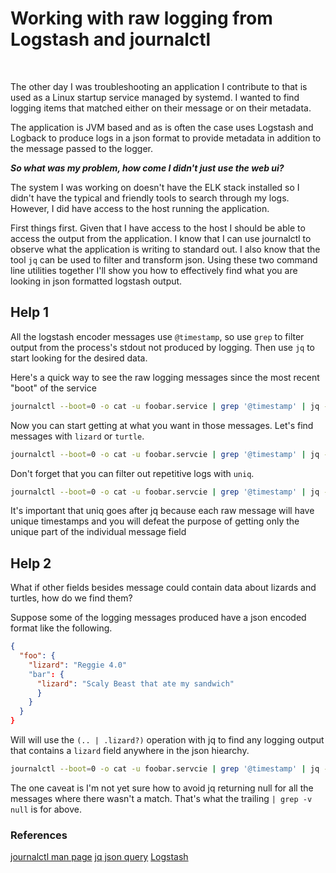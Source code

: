 # Working with raw logging from Logstash and journalctl

<br/>

The other day I was troubleshooting an application I contribute to that is used as a Linux startup service managed by systemd. I wanted to find logging items that matched either on their message or on their metadata.

The application is JVM based and as is often the case uses Logstash and Logback to produce logs in a json format to provide metadata in addition to the message passed to the logger.

_**So what was my problem, how come I didn't just use the web ui?**_

The system I was working on doesn't have the ELK stack installed so I didn't have the typical and friendly tools to search through my logs. However, I did have access to the host running the application.

First things first. Given that I have access to the host I should be able to access the output from the application. I know that I can use journalctl to observe what the application is writing to standard out. I also know that the tool `jq` can be used to filter and transform json. Using these two command line utilities together I'll show you how to effectively find what you are looking in json formatted logstash output.

## Help 1
All the logstash encoder messages use `@timestamp`, so use `grep` to filter output from the process's stdout not produced by logging. Then use `jq` to start looking for the desired data.

Here's a quick way to see the raw logging messages since the most recent "boot" of the service

```bash
journalctl --boot=0 -o cat -u foobar.service | grep '@timestamp' | jq -M '.message'
```

Now you can start getting at what you want in those messages. Let's find messages with `lizard` or `turtle`.

```bash
journalctl --boot=0 -o cat -u foobar.servcie | grep '@timestamp' | jq -M '.message' | grep -i 'lizard\|turtle'
```

Don't forget that you can filter out repetitive logs with `uniq`.

```bash
journalctl --boot=0 -o cat -u foobar.servcie | grep '@timestamp' | jq -M '.message' | uniq | grep -i 'lizard\|turtle'
```

It's important that uniq goes after jq because each raw message will have unique timestamps and you will defeat the purpose of getting only the unique part of the individual message field

## Help 2
What if other fields besides message could contain data about lizards and turtles, how do we find them?

Suppose some of the logging messages produced have a json encoded format like the following.

```json
{
  "foo": {
    "lizard": "Reggie 4.0"
    "bar": {
      "lizard": "Scaly Beast that ate my sandwich"
      }
    }
  }
}
```

Will will use the `(.. | .lizard?)` operation with jq to find any logging output that contains a `lizard` field anywhere in the json hiearchy.

```bash
journalctl --boot=0 -o cat -u foobar.servcie | grep '@timestamp' | jq -M '(.. | .lizard?)' | grep -v null
```

The one caveat is I'm not yet sure how to avoid jq returning null for all the messages where there wasn't a match. That's what the trailing `| grep -v null` is for above.

### References
[journalctl man page](https://www.commandlinux.com/man-page/man1/journalctl.1.html)
[jq json query](https://stedolan.github.io/jq/)
[Logstash](https://www.elastic.co/logstash)
